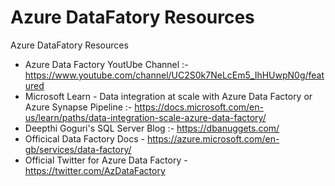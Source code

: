 # Azure DataFatory Resources

Azure DataFatory Resources

* Azure Data Factory YoutUbe Channel :- https://www.youtube.com/channel/UC2S0k7NeLcEm5_IhHUwpN0g/featured
* Microsoft Learn - Data integration at scale with Azure Data Factory or Azure Synapse Pipeline :- https://docs.microsoft.com/en-us/learn/paths/data-integration-scale-azure-data-factory/
* Deepthi Goguri's SQL Server Blog :- https://dbanuggets.com/
* Officical Data Factory Docs - https://azure.microsoft.com/en-gb/services/data-factory/
* Official Twitter for Azure Data Factory - https://twitter.com/AzDataFactory